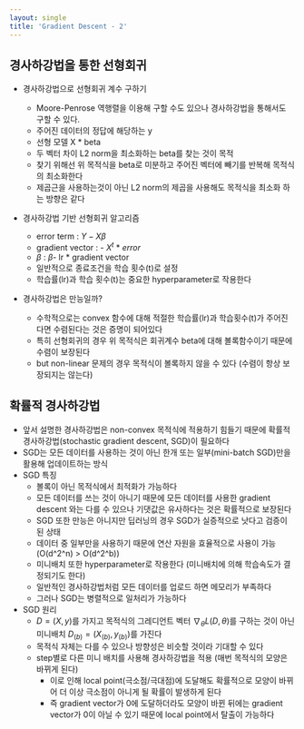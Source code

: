 ```yaml
---
layout: single
title: 'Gradient Descent - 2'
---
```


## 경사하강법을 통한 선형회귀
- 경사하강법으로 선형회귀 계수 구하기
	- Moore-Penrose 역행렬을 이용해 구할 수도 있으나 경사하강법을 통해서도 구할 수 있다.
	- 주어진 데이터의 정답에 해당하는 y
	- 선형 모델 X * beta
	- 두 벡터 차이 L2 norm을 최소화하는 beta를 찾는 것이 목적
	- 찾기 위해선 위 목적식을 beta로 미분하고 주어진 벡터에 빼기를 반복해 목적식의 최소화한다
	- 제곱근을 사용하는것이 아닌 L2 norm의 제곱을 사용해도 목적식을 최소화 하는 방향은 같다
- 경사하강법 기반 선형회귀 알고리즘
	- error term : $Y - X \beta$
	- gradient vector : - $X^t$ * $error$
	- $\beta$ : $\beta$- lr * gradient vector
	- 일반적으로 종료조건을 학습 횟수(t)로 설정
	- 학습률(lr)과 학습 횟수(t)는 중요한 hyperparameter로 작용한다

- 경사하강법은 만능일까?
	- 수학적으로는 convex 함수에 대해 적절한 학습률(lr)과 학습횟수(t)가 주어진다면 수렴된다는 것은 증명이 되어있다
	- 특히 선형회귀의 경우 위 목적식은 회귀계수 beta에 대해 볼록함수이기 때문에 수렴이 보장된다
	- but non-linear 문제의 경우 목적식이 볼록하지 않을 수 있다 (수렴이 항상 보장되지는 않는다)

## 확률적 경사하강법
- 앞서 설명한 경사하강법은 non-convex 목적식에 적용하기 힘들기 때문에 확률적 경사하강법(stochastic gradient descent, SGD)이 필요하다
- SGD는 모든 데이터를 사용하는 것이 아닌 한개 또는 일부(mini-batch SGD)만을 활용해 업데이트하는 방식
- SGD 특징
	- 볼록이 아닌 목적식에서 최적화가 가능하다
	- 모든 데이터를 쓰는 것이 아니기 때문에 모든 데이터를 사용한 gradient descent 와는 다를 수 있으나 기댓값은 유사하다는 것은 확률적으로 보장된다
	- SGD 또한 만능은 아니지만 딥러닝의 경우 SGD가 실증적으로 낫다고 검증이 된 상태
	- 데이터 중 일부만을 사용하기 때문에 연산 자원을 효율적으로 사용이 가능 (O(d^2^n) > O(d^2^b))
	- 미니배치 또한 hyperparameter로 작용한다 (미니배치에 의해 학습속도가 결정되기도 한다)
	- 일반적인 경사하강법처럼 모든 데이터를 업로드 하면 메모리가 부족하다
	- 그러나 SGD는 병렬적으로 일처리가 가능하다
- SGD 원리 
	- $D = (X,y)$를 가지고 목적식의 그레디언트 벡터 $\nabla_\theta L(D,\theta)$를 구하는 것이 아닌 미니배치 $D_{(b)} = (X_{(b)}, y_{(b)})$를 가진다
	- 목적식 자체는 다를 수 있으나 방향성은 비슷할 것이라 기대할 수 있다
	- step별로 다른 미니 배치를 사용해 경사하강법을 적용 (매번 목적식의 모양은 바뀌게 된다)
		- 이로 인해 local point(극소점/극대점)에 도달해도 확률적으로 모양이 바뀌어 더 이상 극소점이 아니게 될 확률이 발생하게 된다
		- 즉 gradient vector가 0에 도달하더라도 모양이 바뀐 뒤에는 gradient vector가 0이 아닐 수 있기 때문에 local point에서 탈출이 가능하다